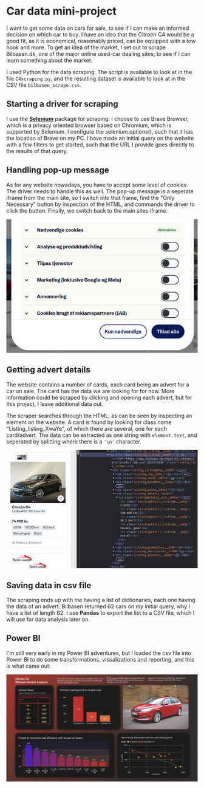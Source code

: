 # Car data mini-project
I want to get some data on cars for sale, to see if I can make an informed decision on which car to buy. I have an idea that the Citroën C4 would be a good fit, as it is economical, reasonably priced, can be equipped with a tow hook and more. To get an idea of the market, I set out to scrape Bilbasen.dk, one of the major online used-car dealing sites, to see if I can learn something about the market.

I used Python for the data scraping. The script is available to look at in the file `C4scraping.py`, and the resulting dataset is available to look at in the CSV file `bilbasen_scrape.csv`.

## Starting a driver for scraping
I use the **[Selenium](https://www.selenium.dev)** package for scraping. I choose to use Brave Browser, which is a privacy oriented browser based on Chromium, which is supported by Selenium. I configure the selenium.options(), such that it has the location of Brave on my PC. I have made an initial query on the website with a few filters to get started, such that the URL I provide goes directly to the results of that query.  
## Handling pop-up message
As for any website nowadays, you have to accept some level of cookies. The driver needs to handle this as well. The pop-up message is a seperate iframe from the main site, so I switch into that frame, find the "Only Necessary" button by inspection of the HTML, and commands the driver to click the button. Finally, we switch back to the main sites iframe.


![Cookie window](graphics/cookie-window.png)
## Getting advert details
The website contains a number of cards, each card being an advert for a car on sale. The card has the data we are looking for for now. More information could be scraped by clicking and opening each advert, but for this project, I leave additional data out.

The scraper searches through the HTML, as can be seen by inspecting an element on the website. A card is found by looking for class name "Listing_listing_XwaYe", of which there are several, one for each card/advert. The data can be extracted as one string with `element.text`, and seperated by splitting where there is a `'\n'` character.


![Car advert and corresponding HTML](graphics/HTML_car_card.png)

## Saving data in csv file
The scraping ends up with me having a list of dictionaries, each one having the data of an advert. Bilbasen returned 62 cars on my initial query, why I have a list of length 62. I use **Pandas** to export the list to a CSV file, which I will use for data analysis later on.

## Power BI
I'm still very early in my Power BI adventures, but I loaded the csv file into Power BI to do some transformations, visualizations and reporting, and this is what came out:

![Power BI Report](graphics/PBI_CitroenC4-1.png)